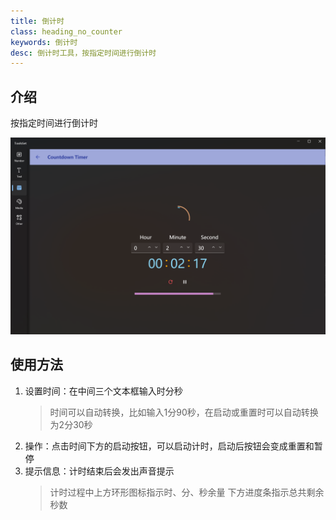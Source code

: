 ```yaml
---
title: 倒计时
class: heading_no_counter
keywords: 倒计时
desc: 倒计时工具，按指定时间进行倒计时
---
```


## 介绍

按指定时间进行倒计时

![](../../assets/images/ToolsSet/TS6.png)

## 使用方法

1. 设置时间：在中间三个文本框输入时分秒
   > 时间可以自动转换，比如输入1分90秒，在启动或重置时可以自动转换为2分30秒
2. 操作：点击时间下方的启动按钮，可以启动计时，启动后按钮会变成重置和暂停
3. 提示信息：计时结束后会发出声音提示
   > 计时过程中上方环形图标指示时、分、秒余量
   > 下方进度条指示总共剩余秒数